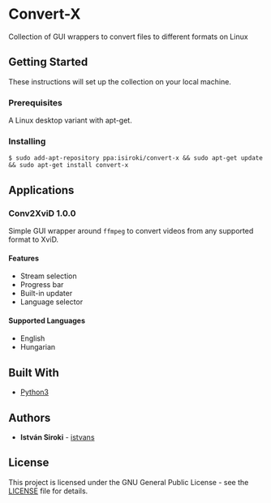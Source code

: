# Convert-X

Collection of GUI wrappers to convert files to different formats on Linux

## Getting Started

These instructions will set up the collection on your local machine.

### Prerequisites

A Linux desktop variant with apt-get.

### Installing

```
$ sudo add-apt-repository ppa:isiroki/convert-x && sudo apt-get update && sudo apt-get install convert-x
```

## Applications

### Conv2XviD 1.0.0

Simple GUI wrapper around `ffmpeg` to convert videos from any supported format to XviD.

#### Features

* Stream selection
* Progress bar
* Built-in updater
* Language selector

#### Supported Languages

* English
* Hungarian

## Built With

* [Python3](https://docs.python.org/3/)

## Authors

* **István Siroki** - [istvans](https://github.com/istvans)

## License

This project is licensed under the GNU General Public License - see the [LICENSE](LICENSE) file for details.
